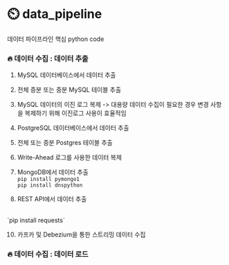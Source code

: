 # ⏲️ data_pipeline
데이터 파이프라인 핵심 python code

### :fire: 데이터 수집 : 데이터 추출



1. MySQL 데이터베이스에서 데이터 추출

2. 전체 증분 또는 증분 MySQL 테이블 추출

3. MySQL 데이터의 이진 로그 복제
 -> 대용량 데이터 수집이 필요한 경우 변경 사항을 복제하기 위해 이진로그 사용이 효율적임
 
4. PostgreSQL 데이터베이스에서 데이터 추출

5. 전체 또는 증분 Postgres 테이블 추출

6. Write-Ahead 로그를 사용한 데이터 복제

7. MongoDB에서 데이터 추출
   <br/>
   `pip install pymongo1`
   <br/>
   `pip install dnspython`

9. REST API에서 데이터 추출
 <br/>
`pip install requests`

10. 카프카 및 Debezium을 통한 스트리밍 데이터 수집

### :fire: 데이터 수집 : 데이터 로드

